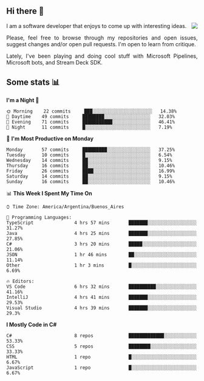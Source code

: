 ## Hi there :slightly_smiling_face:

<img src="https://github-readme-stats.vercel.app/api?username=victorgrycuk&show_icons=true&count_private=true&title_color=F7941E&icon_color=F7941E" align="right">

<p align="justify">
I am a software developer that enjoys to come up with interesting ideas.
<p/>

<p align= "justify">
Please, feel free to browse through my repositories and open issues, suggest changes and/or open pull requests. I'm open to learn from critique.
<p/>

<p align= "justify">
Lately, I've been playing and doing cool stuff with Microsoft Pipelines, Microsoft bots, and Stream Deck SDK.
<p/>

## Some stats :bar_chart:
<!--START_SECTION:waka-->
**I'm a Night 🦉** 

```text
🌞 Morning    22 commits     ███░░░░░░░░░░░░░░░░░░░░░░   14.38% 
🌆 Daytime    49 commits     ████████░░░░░░░░░░░░░░░░░   32.03% 
🌃 Evening    71 commits     ███████████░░░░░░░░░░░░░░   46.41% 
🌙 Night      11 commits     █░░░░░░░░░░░░░░░░░░░░░░░░   7.19%

```
📅 **I'm Most Productive on Monday** 

```text
Monday       57 commits     █████████░░░░░░░░░░░░░░░░   37.25% 
Tuesday      10 commits     █░░░░░░░░░░░░░░░░░░░░░░░░   6.54% 
Wednesday    14 commits     ██░░░░░░░░░░░░░░░░░░░░░░░   9.15% 
Thursday     16 commits     ██░░░░░░░░░░░░░░░░░░░░░░░   10.46% 
Friday       26 commits     ████░░░░░░░░░░░░░░░░░░░░░   16.99% 
Saturday     14 commits     ██░░░░░░░░░░░░░░░░░░░░░░░   9.15% 
Sunday       16 commits     ██░░░░░░░░░░░░░░░░░░░░░░░   10.46%

```


📊 **This Week I Spent My Time On** 

```text
⌚︎ Time Zone: America/Argentina/Buenos_Aires

💬 Programming Languages: 
TypeScript               4 hrs 57 mins       ███████░░░░░░░░░░░░░░░░░░   31.27% 
Java                     4 hrs 25 mins       ███████░░░░░░░░░░░░░░░░░░   27.85% 
C#                       3 hrs 20 mins       █████░░░░░░░░░░░░░░░░░░░░   21.06% 
JSON                     1 hr 46 mins        ██░░░░░░░░░░░░░░░░░░░░░░░   11.14% 
Other                    1 hr 3 mins         █░░░░░░░░░░░░░░░░░░░░░░░░   6.69%

🔥 Editors: 
VS Code                  6 hrs 32 mins       ██████████░░░░░░░░░░░░░░░   41.16% 
IntelliJ                 4 hrs 41 mins       ███████░░░░░░░░░░░░░░░░░░   29.53% 
Visual Studio            4 hrs 39 mins       ███████░░░░░░░░░░░░░░░░░░   29.3%

```

**I Mostly Code in C#** 

```text
C#                       8 repos             █████████████░░░░░░░░░░░░   53.33% 
CSS                      5 repos             ████████░░░░░░░░░░░░░░░░░   33.33% 
HTML                     1 repo              █░░░░░░░░░░░░░░░░░░░░░░░░   6.67% 
JavaScript               1 repo              █░░░░░░░░░░░░░░░░░░░░░░░░   6.67%

```



<!--END_SECTION:waka-->
